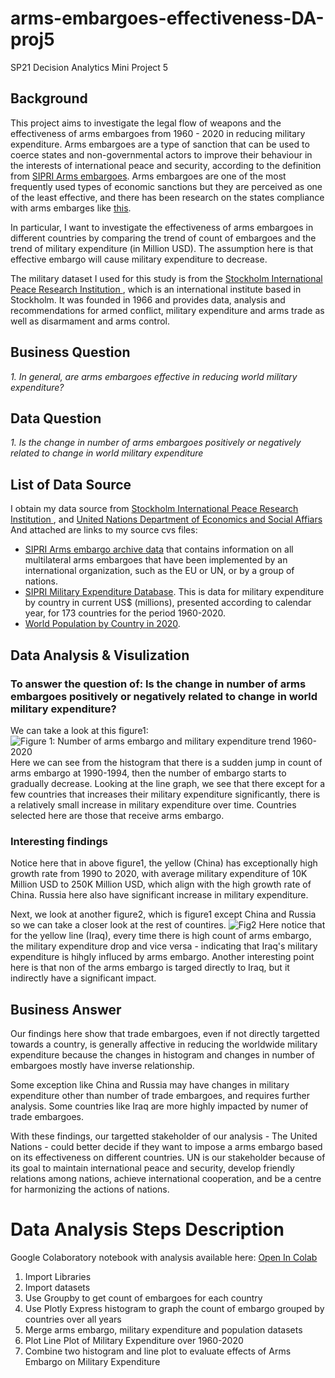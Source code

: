 # arms-embargoes-effectiveness-DA-proj5
SP21 Decision Analytics Mini Project 5

## Background 
This project aims to investigate the legal flow of weapons and the effectiveness of arms embargoes from 1960 - 2020 in reducing military expenditure. Arms embargoes are a type of sanction that can be used to coerce states and non-governmental actors to improve their behaviour in the interests of international peace and security, according to the definition from [SIPRI Arms embargoes](https://www.sipri.org/databases/embargoes). Arms embargoes are one of the most frequently used types of economic sanctions but they are perceived as one of the least effective, and there has been research on the states compliance with arms embarges like [this](https://journals.sagepub.com/doi/abs/10.1177/0022343312470472). 

In particular, I want to investigate the effectiveness of arms embargoes in different countries by comparing the trend of count of embargoes and the trend of military expenditure (in Million USD). The assumption here is that effective embargo will cause military expenditure to decrease. 

The military dataset I used for this study is from the [Stockholm International Peace Research Institution ](https://www.sipri.org/), which is an international institute based in Stockholm. It was founded in 1966 and provides data, analysis and recommendations for armed conflict, military expenditure and arms trade as well as disarmament and arms control. 


## Business Question 
_1. In general, are arms embargoes effective in reducing world military expenditure?_


## Data Question 
_1. Is the change in number of arms embargoes positively or negatively related to change in world military expenditure_


## List of Data Source 
I obtain my data source from [Stockholm International Peace Research Institution ](https://www.sipri.org/), and [United Nations Department of Economics and Social Affiars](https://population.un.org/wpp/Download/Standard/CSV/) And attached are links to my source cvs files: 
- [SIPRI Arms embargo archive data](https://github.com/sophiaxuu/arms-embargoes-effectiveness-DA-proj5/blob/main/embargo.csv) that contains information on all multilateral arms embargoes that have been implemented by an international organization, such as the EU or UN, or by a group of nations.
- [SIPRI Military Expenditure Database](https://github.com/sophiaxuu/arms-embargoes-effectiveness-DA-proj5/blob/main/military-exp-m-usd.csv). This is data for military expenditure by country in current US$ (millions), presented according to calendar year, for 173 countries for the period 1960-2020. 
- [World Population by Country in 2020](https://github.com/sophiaxuu/arms-embargoes-effectiveness-DA-proj5/blob/main/population2020.csv). 


## Data Analysis & Visulization 
### To answer the question of: Is the change in number of arms embargoes positively or negatively related to change in world military expenditure? 
We can take a look at this figure1: 
![Figure 1: Number of arms embargo and military expenditure trend 1960-2020](https://github.com/sophiaxuu/arms-embargoes-effectiveness-DA-proj5/blob/main/figure1.png)
Here we can see from the histogram that there is a sudden jump in count of arms embargo at 1990-1994, then the number of embargo starts to gradually decrease. Looking at the line graph, we see that there except for a few countries that increases their military expenditure significantly, there is a relatively small increase in military expenditure over time. Countries selected here are those that receive arms embargo. 

### Interesting findings 
Notice here that in above figure1, the yellow (China) has exceptionally high growth rate from 1990 to 2020, with average military expenditure of 10K Million USD to 250K Million USD, which align with the high growth rate of China. Russia here also have significant increase in military expenditure. 

Next, we look at another figure2, which is figure1 except China and Russia so we can take a closer look at the rest of countires. 
![Fig2](https://github.com/sophiaxuu/arms-embargoes-effectiveness-DA-proj5/blob/main/fig2.png) 
Here notice that for the yellow line (Iraq), every time there is high count of arms embargo, the military expenditure drop and vice versa - indicating that Iraq's military expenditure is hihgly influced by arms embargo. Another interesting point here is that non of the arms embargo is targed directly to Iraq, but it indirectly have a significant impact. 


## Business Answer 
Our findings here show that trade embargoes, even if not directly targetted towards a country, is generally affective in reducing the worldwide military expenditure because the changes in histogram and changes in number of embargoes mostly have inverse relationship. 

Some exception like China and Russia may have changes in military expenditure other than number of trade embargoes, and requires further analysis. Some countries like Iraq are more highly impacted by numer of trade embargoes. 

With these findings, our targetted stakeholder of our analysis - The United Nations - could better decide if they want to impose a arms embargo based on its effectiveness on different countries. UN is our stakeholder because of its goal to maintain international peace and security, develop friendly relations among nations, achieve international cooperation, and be a centre for harmonizing the actions of nations. 


# Data Analysis Steps Description 
Google Colaboratory notebook with analysis available here: [Open In Colab](https://colab.research.google.com/drive/1Mix73NaJx25IoKyW1owFaKrPeOkagu8O?usp=sharing)

1. Import Libraries 
2. Import datasets 
3. Use Groupby to get count of embargoes for each country 
4. Use Plotly Express histogram to graph the count of embargo grouped by countries over all years   
5. Merge arms embargo, military expenditure and population datasets
6. Plot Line Plot of Military Expenditure over 1960-2020
7. Combine two histogram and line plot to evaluate effects of Arms Embargo on Military Expenditure



